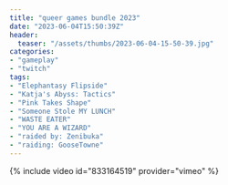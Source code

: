 ```yaml
---
title: "queer games bundle 2023"
date: "2023-06-04T15:50:39Z"
header:
  teaser: "/assets/thumbs/2023-06-04-15-50-39.jpg"
categories:
- "gameplay"
- "twitch"
tags:
- "Elephantasy Flipside"
- "Katja's Abyss: Tactics"
- "Pink Takes Shape"
- "Someone Stole MY LUNCH"
- "WASTE EATER"
- "YOU ARE A WIZARD"
- "raided by: Zenibuka"
- "raiding: GooseTowne"
---
```

{% include video id="833164519" provider="vimeo" %}
